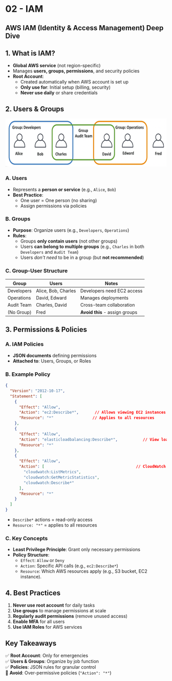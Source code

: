 # 02 - IAM 

## AWS IAM (Identity & Access Management) Deep Dive

## 1. What is IAM?
- **Global AWS service** (not region-specific)
- Manages **users, groups, permissions**, and security policies
- **Root Account**:
  - Created automatically when AWS account is set up
  - **Only use for**: Initial setup (billing, security)
  - **Never use daily** or share credentials



## 2. Users & Groups

<img src="images/IAM.png" alt="IAM" width="600" height="150" /> 

### A. Users
- Represents a **person or service** (e.g., `Alice`, `Bob`)
- **Best Practice**:
  - One user = One person (no sharing)
  - Assign permissions via policies

### B. Groups
- **Purpose**: Organize users (e.g., `Developers`, `Operations`)
- **Rules**:
  - Groups **only contain users** (not other groups)
  - Users **can belong to multiple groups** (e.g., `Charles` in both `Developers` and `Audit Team`)
  - Users *don't need* to be in a group (but **not recommended**)

### C. Group-User Structure
| Group        | Users            | Notes                         |
|--------------|------------------|-------------------------------|
| Developers   | Alice, Bob, Charles | Developers need EC2 access   |
| Operations   | David, Edward     | Manages deployments           |
| Audit Team   | Charles, David    | Cross-team collaboration      |
| (No Group)   | Fred              | **Avoid this** - assign groups|

## 3. Permissions & Policies
### A. IAM Policies
- **JSON documents** defining permissions
- **Attached to**: Users, Groups, or Roles

### B. Example Policy
```json
{
  "Version": "2012-10-17",
  "Statement": [
    {
      "Effect": "Allow",
      "Action": "ec2:Describe*",       // Allows viewing EC2 instances
      "Resource": "*"                 // Applies to all resources
    },
    {
      "Effect": "Allow",
      "Action": "elasticloadbalancing:Describe*",           // View load balancers
      "Resource": "*"
    },
    {
      "Effect": "Allow",
      "Action": [                                        // CloudWatch permissions
        "cloudwatch:ListMetrics",
        "cloudwatch:GetMetricStatistics",
        "cloudwatch:Describe*"
      ],
      "Resource": "*"
    }
  ]
}
```
   - `Describe*` actions = read-only access
   - `Resource: "*"` = applies to all resources

### C. Key Concepts
- **Least Privilege Principle**: Grant only necessary permissions
- **Policy Structure**:
  - `Effect`: `Allow` or `Deny`
  - `Action`: Specific API calls (e.g., `ec2:Describe*`)
  - `Resource`: Which AWS resources apply (e.g., S3 bucket, EC2 instance).

## 4. Best Practices
1. **Never use root account** for daily tasks
2. **Use groups** to manage permissions at scale
3. **Regularly audit permissions** (remove unused access)
4. **Enable MFA** for all users
5. **Use IAM Roles** for AWS services

## Key Takeaways
✅ **Root Account**: Only for emergencies  
✅ **Users & Groups**: Organize by job function  
✅ **Policies**: JSON rules for granular control  
🚫 **Avoid**: Over-permissive policies (`"Action": "*"`)
```